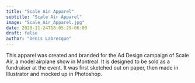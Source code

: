 ```yaml
---
title: "Scale Air Apparel"
subtitle: "Scale Air Apparel"
image: "Scale_Air_Apparel.jpg"
date: 2020-11-24T18:05:29-06:00
draft: false
author: "Denis Labrecque"
---
```

This apparel was created and branded for the Ad Design campaign of Scale Air, a model airplane show in Montreal. It is designed to be sold as a fundraiser at the event. It was first sketched out on paper, then made in Illustrator and mocked up in Photoshop.